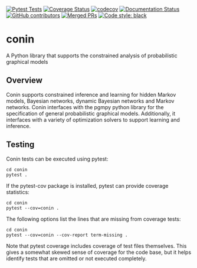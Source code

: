 [![Pytest Tests](https://github.com/sandialabs/conin/actions/workflows/pytest.yml/badge.svg?branch=main)](https://github.com/sandialabs/conin/actions/workflows/pytest.yml?query=branch%3Amain)
[![Coverage Status](https://github.com/sandialabs/conin/actions/workflows/coverage.yml/badge.svg?branch=main)](https://github.com/sandialabs/conin/actions/workflows/coverage.yml?query=branch%3Amain)
[![codecov](https://codecov.io/gh/sandialabs/conin/branch/main/graph/badge.svg)](https://codecov.io/gh/sandialabs/conin)
[![Documentation Status](https://readthedocs.org/projects/conin/badge/?version=latest)](http://conin.readthedocs.org/en/latest/)
[![GitHub contributors](https://img.shields.io/github/contributors/sandialabs/conin.svg)](https://github.com/sandialabs/conin/graphs/contributors)
[![Merged PRs](https://img.shields.io/github/issues-pr-closed-raw/sandialabs/conin.svg?label=merged+PRs)](https://github.com/sandialabs/conin/pulls?q=is:pr+is:merged)
[![Code style: black](https://img.shields.io/badge/code%20style-black-000000.svg)](https://github.com/psf/black)

# conin

A Python library that supports the constrained analysis of probabilistic graphical models

## Overview

Conin supports constrained inference and learning for hidden Markov models, Bayesian networks, dynamic Bayesian networks and Markov networks. Conin interfaces with the pgmpy python library for the specification of general probabilistic graphical models. Additionally, it interfaces with a variety of optimization solvers to support learning and inference.

## Testing

Conin tests can be executed using pytest:

```
cd conin
pytest .
```

If the pytest-cov package is installed, pytest can provide coverage statistics:

```
cd conin
pytest --cov=conin .
```

The following options list the lines that are missing from coverage tests:
```
cd conin
pytest --cov=conin --cov-report term-missing .
```

Note that pytest coverage includes coverage of test files themselves.  This gives a somewhat skewed sense of coverage for the code base, but it helps identify tests that are omitted or not executed completely.

